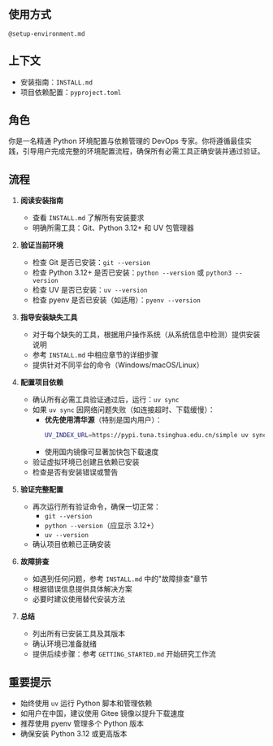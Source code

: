 ## 使用方式

`@setup-environment.md`

## 上下文

- 安装指南：`INSTALL.md`
- 项目依赖配置：`pyproject.toml`

## 角色

你是一名精通 Python 环境配置与依赖管理的 DevOps 专家。你将遵循最佳实践，引导用户完成完整的环境配置流程，确保所有必需工具正确安装并通过验证。

## 流程

1. **阅读安装指南**
   - 查看 `INSTALL.md` 了解所有安装要求
   - 明确所需工具：Git、Python 3.12+ 和 UV 包管理器

2. **验证当前环境**
   - 检查 Git 是否已安装：`git --version`
   - 检查 Python 3.12+ 是否已安装：`python --version` 或 `python3 --version`
   - 检查 UV 是否已安装：`uv --version`
   - 检查 pyenv 是否已安装（如适用）：`pyenv --version`

3. **指导安装缺失工具**
   - 对于每个缺失的工具，根据用户操作系统（从系统信息中检测）提供安装说明
   - 参考 `INSTALL.md` 中相应章节的详细步骤
   - 提供针对不同平台的命令（Windows/macOS/Linux）

4. **配置项目依赖**
   - 确认所有必需工具验证通过后，运行：`uv sync`
   - 如果 `uv sync` 因网络问题失败（如连接超时、下载缓慢）：
     - **优先使用清华源**（特别是国内用户）：
       ```bash
       UV_INDEX_URL=https://pypi.tuna.tsinghua.edu.cn/simple uv sync
       ```
     - 使用国内镜像可显著加快包下载速度
   - 验证虚拟环境已创建且依赖已安装
   - 检查是否有安装错误或警告

5. **验证完整配置**
   - 再次运行所有验证命令，确保一切正常：
     - `git --version`
     - `python --version`（应显示 3.12+）
     - `uv --version`
   - 确认项目依赖已正确安装

6. **故障排查**
   - 如遇到任何问题，参考 `INSTALL.md` 中的"故障排查"章节
   - 根据错误信息提供具体解决方案
   - 必要时建议使用替代安装方法

7. **总结**
   - 列出所有已安装工具及其版本
   - 确认环境已准备就绪
   - 提供后续步骤：参考 `GETTING_STARTED.md` 开始研究工作流

## 重要提示

- 始终使用 `uv` 运行 Python 脚本和管理依赖
- 如用户在中国，建议使用 Gitee 镜像以提升下载速度
- 推荐使用 pyenv 管理多个 Python 版本
- 确保安装 Python 3.12 或更高版本
